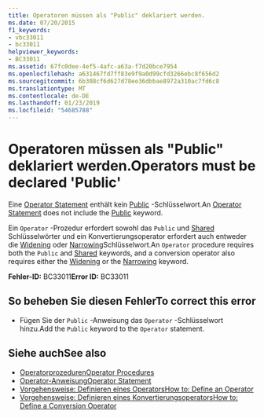 ```yaml
---
title: Operatoren müssen als "Public" deklariert werden.
ms.date: 07/20/2015
f1_keywords:
- vbc33011
- bc33011
helpviewer_keywords:
- BC33011
ms.assetid: 67fc0dee-4ef5-4afc-a63a-f7d20bce7954
ms.openlocfilehash: a631467fd7ff83e9f9a0d99cfd3266ebc8f656d2
ms.sourcegitcommit: 6b308cf6d627d78ee36dbbae8972a310ac7fd6c8
ms.translationtype: MT
ms.contentlocale: de-DE
ms.lasthandoff: 01/23/2019
ms.locfileid: "54685788"
---
```

# <a name="operators-must-be-declared-public"></a><span data-ttu-id="1e0e1-102">Operatoren müssen als "Public" deklariert werden.</span><span class="sxs-lookup"><span data-stu-id="1e0e1-102">Operators must be declared 'Public'</span></span>
<span data-ttu-id="1e0e1-103">Eine [Operator Statement](../../visual-basic/language-reference/statements/operator-statement.md) enthält kein [Public](../../visual-basic/language-reference/modifiers/public.md) -Schlüsselwort.</span><span class="sxs-lookup"><span data-stu-id="1e0e1-103">An [Operator Statement](../../visual-basic/language-reference/statements/operator-statement.md) does not include the [Public](../../visual-basic/language-reference/modifiers/public.md) keyword.</span></span>  
  
 <span data-ttu-id="1e0e1-104">Ein `Operator` -Prozedur erfordert sowohl das `Public` und [Shared](../../visual-basic/language-reference/modifiers/shared.md) Schlüsselwörter und ein Konvertierungsoperator erfordert auch entweder die [Widening](../../visual-basic/language-reference/modifiers/widening.md) oder [Narrowing](../../visual-basic/language-reference/modifiers/narrowing.md)Schlüsselwort.</span><span class="sxs-lookup"><span data-stu-id="1e0e1-104">An `Operator` procedure requires both the `Public` and [Shared](../../visual-basic/language-reference/modifiers/shared.md) keywords, and a conversion operator also requires either the [Widening](../../visual-basic/language-reference/modifiers/widening.md) or the [Narrowing](../../visual-basic/language-reference/modifiers/narrowing.md) keyword.</span></span>  
  
 <span data-ttu-id="1e0e1-105">**Fehler-ID:** BC33011</span><span class="sxs-lookup"><span data-stu-id="1e0e1-105">**Error ID:** BC33011</span></span>  
  
## <a name="to-correct-this-error"></a><span data-ttu-id="1e0e1-106">So beheben Sie diesen Fehler</span><span class="sxs-lookup"><span data-stu-id="1e0e1-106">To correct this error</span></span>  
  
-   <span data-ttu-id="1e0e1-107">Fügen Sie der `Public` -Anweisung das `Operator` -Schlüsselwort hinzu.</span><span class="sxs-lookup"><span data-stu-id="1e0e1-107">Add the `Public` keyword to the `Operator` statement.</span></span>  
  
## <a name="see-also"></a><span data-ttu-id="1e0e1-108">Siehe auch</span><span class="sxs-lookup"><span data-stu-id="1e0e1-108">See also</span></span>
- [<span data-ttu-id="1e0e1-109">Operatorprozeduren</span><span class="sxs-lookup"><span data-stu-id="1e0e1-109">Operator Procedures</span></span>](../../visual-basic/programming-guide/language-features/procedures/operator-procedures.md)
- [<span data-ttu-id="1e0e1-110">Operator-Anweisung</span><span class="sxs-lookup"><span data-stu-id="1e0e1-110">Operator Statement</span></span>](../../visual-basic/language-reference/statements/operator-statement.md)
- [<span data-ttu-id="1e0e1-111">Vorgehensweise: Definieren eines Operators</span><span class="sxs-lookup"><span data-stu-id="1e0e1-111">How to: Define an Operator</span></span>](../../visual-basic/programming-guide/language-features/procedures/how-to-define-an-operator.md)
- [<span data-ttu-id="1e0e1-112">Vorgehensweise: Definieren eines Konvertierungsoperators</span><span class="sxs-lookup"><span data-stu-id="1e0e1-112">How to: Define a Conversion Operator</span></span>](../../visual-basic/programming-guide/language-features/procedures/how-to-define-a-conversion-operator.md)
